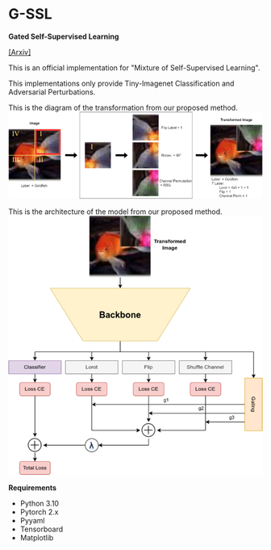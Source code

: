 # G-SSL
**Gated Self-Supervised Learning**

[[Arxiv]]()

This is an official implementation for "Mixture of Self-Supervised Learning".

This implementations only provide Tiny-Imagenet Classification and Adversarial Perturbations.

This is the diagram of the transformation from our proposed method. 
![Transformation](/imgs/transformations.png)

This is the architecture of the model from our proposed method.
![architecture](/imgs/gating-network.png)


**Requirements**
- Python 3.10
- Pytorch 2.x
- Pyyaml
- Tensorboard
- Matplotlib


